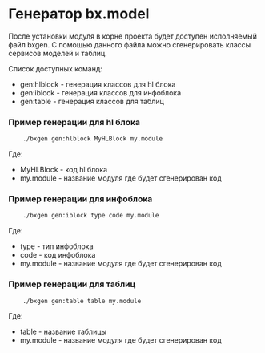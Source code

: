 # Генератор bx.model

После установки модуля в корне проекта будет доступен исполняемый файл bxgen. 
С помощью данного файла можно сгенерировать классы сервисов моделей и таблиц.

Список доступных команд: 

* gen:hlblock - генерация классов для hl блока
* gen:iblock - генерация классов для инфоблока
* gen:table - генерация классов для таблиц

### Пример генерации для hl блока

```bash
    ./bxgen gen:hlblock MyHLBlock my.module
```

Где:
* MyHLBlock - код hl блока
* my.module - название модуля где будет сгенерирован код


### Пример генерации для инфоблока

```bash
    ./bxgen gen:iblock type code my.module
```

Где:
* type - тип инфоблока
* code - код инфоблока
* my.module - название модуля где будет сгенерирован код

### Пример генерации для таблиц

```bash
    ./bxgen gen:table table my.module
```

Где:
* table - название таблицы
* my.module - название модуля где будет сгенерирован код